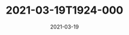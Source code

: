 ---
date: 2021-03-19
title: 2021-03-19T1924-000
hero: 2021/2021-03-19T1924-000.jpeg

# briefly describe the image…
alt: ''

# insert the closed caption text after the three-dash break…
# (include line-breaks, punctuation, and capitalization)
---